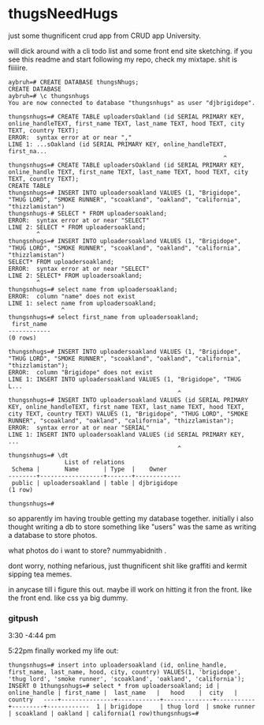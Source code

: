 # thugsNeedHugs
just some thugnificent crud app from CRUD app University.

will dick around with a cli todo list and some front end site sketching. if you see this readme and start following my repo, check my mixtape. shit is fiiiiire.

```
aybruh=# CREATE DATABASE thungsNhugs;
CREATE DATABASE
aybruh=# \c thungsnhugs
You are now connected to database "thungsnhugs" as user "djbrigidope".
```

```
thungsnhugs=# CREATE TABLE uploadersOakland (id SERIAL PRIMARY KEY, online_handleTEXT, first_name TEXT, last_name TEXT, hood TEXT, city TEXT, country TEXT);
ERROR:  syntax error at or near ","
LINE 1: ...sOakland (id SERIAL PRIMARY KEY, online_handleTEXT, first_na...
                                                             ^
thungsnhugs=# CREATE TABLE uploadersOakland (id SERIAL PRIMARY KEY, online_handle TEXT, first_name TEXT, last_name TEXT, hood TEXT, city TEXT, country TEXT);
CREATE TABLE
thungsnhugs=# INSERT INTO uploadersoakland VALUES (1, "Brigidope", "THUG LORD", "SMOKE RUNNER", "scoakland", "oakland", "california", "thizzlamistan")
thungsnhugs-# SELECT * FROM uploadersoakland;
ERROR:  syntax error at or near "SELECT"
LINE 2: SELECT * FROM uploadersoakland;
        ^
thungsnhugs=# INSERT INTO uploadersoakland VALUES (1, "Brigidope", "THUG LORD", "SMOKE RUNNER", "scoakland", "oakland", "california", "thizzlamistan")
SELECT* FROM uploadersoakland;
ERROR:  syntax error at or near "SELECT"
LINE 2: SELECT* FROM uploadersoakland;
        ^
thungsnhugs=# select name from uploadersoakland;
ERROR:  column "name" does not exist
LINE 1: select name from uploadersoakland;
               ^
thungsnhugs=# select first_name from uploadersoakland;
 first_name
------------
(0 rows)

thungsnhugs=# INSERT INTO uploadersoakland VALUES (1, "Brigidope", "THUG LORD", "SMOKE RUNNER", "scoakland", "oakland", "california", "thizzlamistan");
ERROR:  column "Brigidope" does not exist
LINE 1: INSERT INTO uploadersoakland VALUES (1, "Brigidope", "THUG L...
                                                ^
thungsnhugs=# INSERT INTO uploadersoakland VALUES (id SERIAL PRIMARY KEY, online_handleTEXT, first_name TEXT, last_name TEXT, hood TEXT, city TEXT, country TEXT) VALUES (1, "Brigidope", "THUG LORD", "SMOKE RUNNER", "scoakland", "oakland", "california", "thizzlamistan");
ERROR:  syntax error at or near "SERIAL"
LINE 1: INSERT INTO uploadersoakland VALUES (id SERIAL PRIMARY KEY, ...
                                                ^
thungsnhugs=# \dt
                List of relations
 Schema |       Name       | Type  |    Owner
--------+------------------+-------+-------------
 public | uploadersoakland | table | djbrigidope
(1 row)

thungsnhugs=#
```
so apparently im having trouble getting my database together. initially i also thought writing a db to store something like "users" was the same as writing a database to store photos.

what photos do i want to store? nummyabidnith .

dont worry, nothing nefarious, just thugnificent shit like graffiti and kermit sipping tea memes.

in anycase till i figure this out. maybe ill work on hitting it fron the front. like the front end. like css ya big dummy.

### gitpush
3:30 -4:44 pm


5:22pm
finally worked my life out:

```
thungsnhugs=# insert into uploadersoakland (id, online_handle, first_name, last_name, hood, city, country) VALUES(1, 'brigidope', 'thug lord', 'smoke runner', 'scoakland', 'oakland', 'california');
INSERT 0 1thungsnhugs=# select * from uploadersoakland; id | online_handle | first_name |  last_name   |   hood    |  city   |  country   ----+---------------+------------+--------------+-----------+---------+------------  1 | brigidope     | thug lord  | smoke runner | scoakland | oakland | california(1 row)thungsnhugs=#
```
